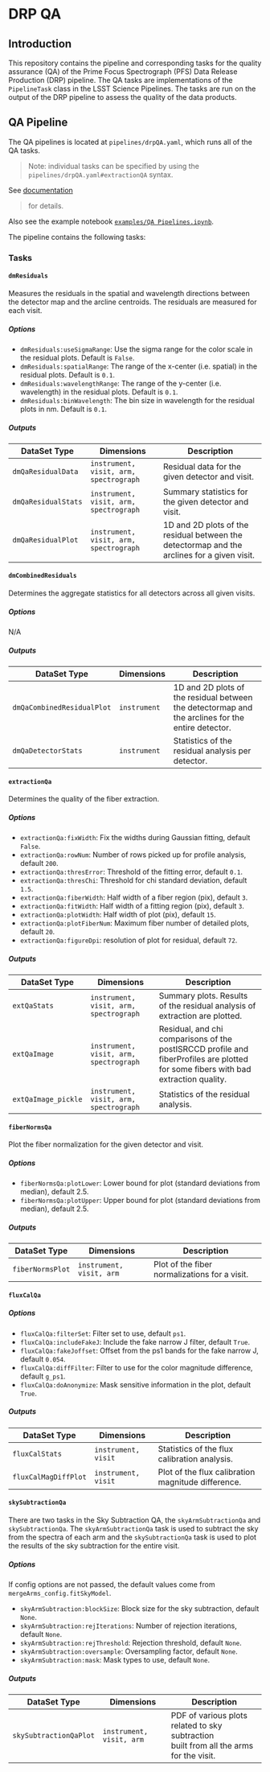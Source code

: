 DRP QA
======

## Introduction

This repository contains the pipeline and corresponding tasks for the quality
assurance (QA) of the Prime Focus Spectrograph (PFS) Data Release Production (DRP)
pipeline. The QA tasks are implementations of the `PipelineTask` class in the LSST
Science Pipelines. The tasks are run on the output of the DRP pipeline to assess
the quality of the data products.

## QA Pipeline

The QA pipelines is located at `pipelines/drpQA.yaml`, which runs all of the QA
tasks.

> Note: individual tasks can be specified by using the `pipelines/drpQA.yaml#extractionQA`
> syntax.
>
See [documentation](https://pipelines.lsst.io/modules/lsst.pipe.base/creating-a-pipeline.html#command-line-options-for-running-pipelines)
> for details.

Also see the example notebook [`examples/QA Pipelines.ipynb`](examples/QA%20Pipelines.ipynb).

The pipeline contains the following tasks:

### Tasks

#### `dmResiduals`

Measures the residuals in the spatial and wavelength directions between the
detector map and the arcline centroids. The residuals are measured for each
visit.

##### Options

- `dmResiduals:useSigmaRange`: Use the sigma range for the color scale in the residual plots. Default is `False`.
- `dmResiduals:spatialRange`: The range of the x-center (i.e. spatial) in the residual plots. Default is `0.1`.
- `dmResiduals:wavelengthRange`: The range of the y-center (i.e. wavelength) in the residual plots. Default is `0.1`.
- `dmResiduals:binWavelength`: The bin size in wavelength for the residual plots in nm. Default is `0.1`.

##### Outputs

| DataSet Type        | Dimensions                             | Description                                                                                 |
|---------------------|----------------------------------------|---------------------------------------------------------------------------------------------|
| `dmQaResidualData`  | `instrument, visit, arm, spectrograph` | Residual data for the given detector and visit.                                             | 
| `dmQaResidualStats` | `instrument, visit, arm, spectrograph` | Summary statistics for the given detector and visit.                                        | 
| `dmQaResidualPlot`  | `instrument, visit, arm, spectrograph` | 1D and 2D plots of the residual between the detectormap and the arclines for a given visit. |

#### `dmCombinedResiduals`

Determines the aggregate statistics for all detectors across all given visits.

##### Options

N/A

##### Outputs

| DataSet Type               | Dimensions   | Description                                                                                       |
|----------------------------|--------------|---------------------------------------------------------------------------------------------------|
| `dmQaCombinedResidualPlot` | `instrument` | 1D and 2D plots of the residual between the detectormap and the arclines for the entire detector. |
| `dmQaDetectorStats`        | `instrument` | Statistics of the residual analysis per detector.                                                 |

#### `extractionQa`

Determines the quality of the fiber extraction.

##### Options

- `extractionQa:fixWidth`: Fix the widths during Gaussian fitting, default `False`.
- `extractionQa:rowNum`: Number of rows picked up for profile analysis, default `200`.
- `extractionQa:thresError`: Threshold of the fitting error, default `0.1`.
- `extractionQa:thresChi`: Threshold for chi standard deviation, default `1.5`.
- `extractionQa:fiberWidth`: Half width of a fiber region (pix), default `3`.
- `extractionQa:fitWidth`: Half width of a fitting region (pix), default `3`.
- `extractionQa:plotWidth`: Half width of plot (pix), default `15`.
- `extractionQa:plotFiberNum`: Maximum fiber number of detailed plots, default `20`.
- `extractionQa:figureDpi`: resolution of plot for residual, default `72`.

##### Outputs

| DataSet Type        | Dimensions                             | Description                                                                                                                        |
|---------------------|----------------------------------------|------------------------------------------------------------------------------------------------------------------------------------|
| `extQaStats`        | `instrument, visit, arm, spectrograph` | Summary plots. Results of the residual analysis of extraction are plotted.                                                         |
| `extQaImage`        | `instrument, visit, arm, spectrograph` | Residual, and chi comparisons of the postISRCCD profile and fiberProfiles are plotted for some fibers with bad extraction quality. |
| `extQaImage_pickle` | `instrument, visit, arm, spectrograph` | Statistics of the residual analysis.                                                                                               |

#### `fiberNormsQa`

Plot the fiber normalization for the given detector and visit.

##### Options

- `fiberNormsQa:plotLower`: Lower bound for plot (standard deviations from median), default 2.5.
- `fiberNormsQa:plotUpper`: Upper bound for plot (standard deviations from median), default 2.5.

##### Outputs

| DataSet Type     | Dimensions               | Description                                   |
|------------------|--------------------------|-----------------------------------------------|
| `fiberNormsPlot` | `instrument, visit, arm` | Plot of the fiber normalizations for a visit. |

#### `fluxCalQa`

##### Options

- `fluxCalQa:filterSet`: Filter set to use, default `ps1`.
- `fluxCalQa:includeFakeJ`: Include the fake narrow J filter, default `True`.
- `fluxCalQa:fakeJoffset`: Offset from the ps1 bands for the fake narrow J, default `0.054`.
- `fluxCalQa:diffFilter`: Filter to use for the color magnitude difference, default `g_ps1`.
- `fluxCalQa:doAnonymize`: Mask sensitive information in the plot, default `True`.

##### Outputs

| DataSet Type         | Dimensions          | Description                                        |
|----------------------|---------------------|----------------------------------------------------|
| `fluxCalStats`       | `instrument, visit` | Statistics of the flux calibration analysis.       |
| `fluxCalMagDiffPlot` | `instrument, visit` | Plot of the flux calibration magnitude difference. |

#### `skySubtractionQa`

There are two tasks in the Sky Subtraction QA, the `skyArmSubtractionQa` and `skySubtractionQa`.
The `skyArmSubtractionQa` task is used to subtract the sky from the spectra of each arm
and the `skySubtractionQa` task is used to plot the results of the sky subtraction for
the entire visit.

##### Options

If config options are not passed, the default values come from `mergeArms_config.fitSkyModel`.

- `skyArmSubtraction:blockSize`: Block size for the sky subtraction, default `None`.
- `skyArmSubtraction:rejIterations`: Number of rejection iterations, default `None`.
- `skyArmSubtraction:rejThreshold`: Rejection threshold, default `None`.
- `skyArmSubtraction:oversample`: Oversampling factor, default `None`.
- `skyArmSubtraction:mask`: Mask types to use, default `None`.

##### Outputs

| DataSet Type           | Dimensions               | Description                                                                                 |
|------------------------|--------------------------|---------------------------------------------------------------------------------------------| 
| `skySubtractionQaPlot` | `instrument, visit, arm` | PDF of various plots related to sky subtraction <br/>built from all the arms for the visit. |
